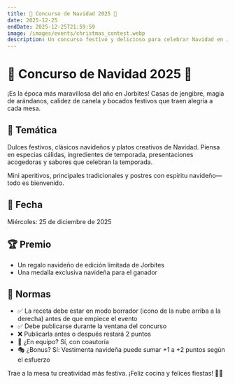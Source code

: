 ```yaml
---
title: 🎄 Concurso de Navidad 2025 🎄
date: 2025-12-25
endDate: 2025-12-25T21:59:59
image: /images/events/christmas_contest.webp
description: Un concurso festivo y delicioso para celebrar Navidad en Jorbites
---
```


# 🎄 Concurso de Navidad 2025 🎄

¡Es la época más maravillosa del año en Jorbites! Casas de jengibre, magia de arándanos, calidez de canela y bocados festivos que traen alegría a cada mesa.

## 🧁 Temática

Dulces festivos, clásicos navideños y platos creativos de Navidad. Piensa en especias cálidas, ingredientes de temporada, presentaciones acogedoras y sabores que celebran la temporada.

Mini aperitivos, principales tradicionales y postres con espíritu navideño—todo es bienvenido.

## 📆 Fecha

Miércoles: 25 de diciembre de 2025

## 🏆 Premio
- Un regalo navideño de edición limitada de Jorbites
- Una medalla exclusiva navideña para el ganador

## 📌 Normas
- ✅ La receta debe estar en modo borrador (icono de la nube arriba a la derecha) antes de que empiece el evento
- ✅ Debe publicarse durante la ventana del concurso
- ❌ Publicarla antes o después restará 2 puntos
- 👫 ¿En equipo? Sí, con coautoría
- 🎭 ¿Bonus? Sí: Vestimenta navideña puede sumar +1 a +2 puntos según el esfuerzo

Trae a la mesa tu creatividad más festiva. ¡Feliz cocina y felices fiestas! 🎅🎁
